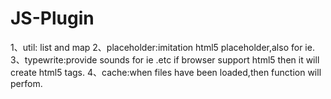 # JS-Plugin
1、util: list and map
2、placeholder:imitation html5 placeholder,also for ie.
3、typewrite:provide sounds for ie .etc if browser support html5 then it will create html5 tags.
4、cache:when files have been loaded,then function will perfom.
